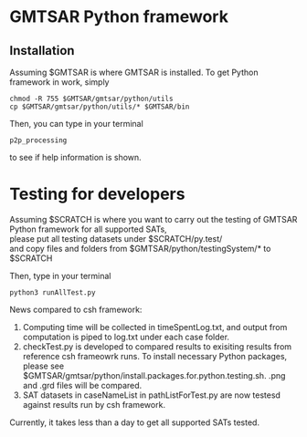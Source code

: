 # GMTSAR Python framework

## Installation
Assuming $GMTSAR is where GMTSAR is installed. To get Python framework in work, simply <br/>
```
chmod -R 755 $GMTSAR/gmtsar/python/utils
cp $GMTSAR/gmtsar/python/utils/* $GMTSAR/bin
```
Then, you can type in your terminal 
```
p2p_processing 
```
to see if help information is shown.

# Testing for developers
Assuming $SCRATCH is where you want to carry out the testing of GMTSAR Python framework for all supported SATs, <br/>
please put all testing datasets under $SCRATCH/py.test/ <br/>
and copy files and folders from $GMTSAR/python/testingSystem/* to $SCRATCH </br>

Then, type in your terminal 
```
python3 runAllTest.py
```
News compared to csh framework:
1. Computing time will be collected in timeSpentLog.txt, and output from computation is piped to log.txt under each case folder. <br/>
2. checkTest.py is developed to compared results to exisiting results from reference csh frameowrk runs. To install necessary Python packages, please see $GMTSAR/gmtsar/python/install.packages.for.python.testing.sh. .png and .grd files will be compared.
3. SAT datasets in caseNameList in pathListForTest.py are now testesd against results run by csh framework.

Currently, it takes less than a day to get all supported SATs tested.

